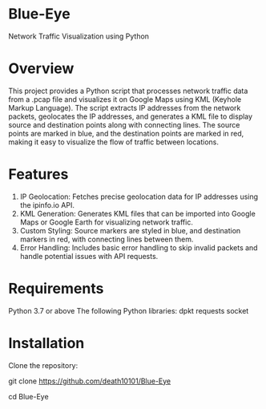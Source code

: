 # Blue-Eye
Network Traffic Visualization using Python

# Overview
This project provides a Python script that processes network traffic data from a .pcap file and visualizes it on Google Maps using KML (Keyhole Markup Language). The script extracts IP addresses from the network packets, geolocates the IP addresses, and generates a KML file to display source and destination points along with connecting lines. The source points are marked in blue, and the destination points are marked in red, making it easy to visualize the flow of traffic between locations.

# Features
1. IP Geolocation: Fetches precise geolocation data for IP addresses using the ipinfo.io API.
2. KML Generation: Generates KML files that can be imported into Google Maps or Google Earth for visualizing network traffic.
3. Custom Styling: Source markers are styled in blue, and destination markers in red, with connecting lines between them.
4. Error Handling: Includes basic error handling to skip invalid packets and handle potential issues with API requests.

# Requirements
Python 3.7 or above
The following Python libraries:
  dpkt
  requests
  socket

# Installation
Clone the repository:

git clone https://github.com/death10101/Blue-Eye

cd Blue-Eye

